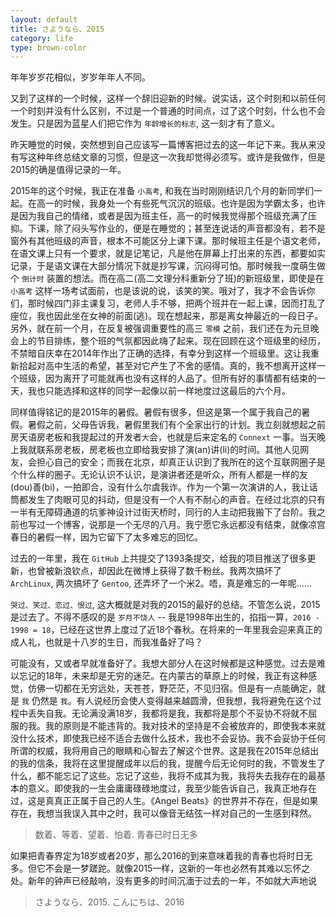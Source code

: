 ```yaml
---
layout: default
title: さようなら、2015
category: life
type: brown-color
---
```

年年岁岁花相似，岁岁年年人不同。

又到了这样的一个时候，这样一个辞旧迎新的时候。说实话，这个时刻和以前任何一个时刻并没有什么区别，不过是一个普通的时间点，过了这个时刻，什么也不会发生。只是因为蓝星人们把它作为 `年龄增长的标志`, 这一刻才有了意义。

昨天睡觉的时候，突然想到自己应该写一篇博客把过去的这一年记下来。我从来没有写这种年终总结文章的习惯，但是这一次我却觉得必须写。或许是我做作，但是2015的确是值得记录的一年。

2015年的这个时候，我正在准备 `小高考`, 和我在当时刚刚结识几个月的新同学们一起。在高一的时候，我身处一个有些死气沉沉的班级。也许是因为学霸太多，也许是因为我自己的情绪，或者是因为班主任，高一的时候我觉得那个班级充满了压抑。下课，除了闷头写作业的，便是在睡觉的；甚至连说话的声音都没有，若不是窗外有其他班级的声音，根本不可能区分上课下课。那时候班主任是个语文老师，在语文课上只有一个要求，就是记笔记，凡是他在屏幕上打出来的东西，都要如实记录，于是语文课在大部分情况下就是抄写课，沉闷得可怕。那时候我一度萌生做个 `倒计时` 装置的想法。而在高二(高二文理分科重新分了班)的新班级里，即使是在 `小高考` 这样一场考试面前，也是该说的说，该笑的笑。哦对了，我才不会告诉你们，那时候四门非主课复习，老师人手不够，把两个班并在一起上课，因而打乱了座位，我也因此坐在女神的前面(逃)。现在想起来，那是离女神最近的一段日子。另外，就在前一个月，在反复被强调重要性的高三 `零模` 之前，我们还在为元旦晚会上的节目排练，整个班的气氛都因此嗨了起来。现在回顾在这个班级里的经历，不禁暗自庆幸在2014年作出了正确的选择，有幸分到这样一个班级里。这让我重新拾起对高中生活的希望，甚至对它产生了不舍的感情。真的，我不想离开这样一个班级，因为离开了可能就再也没有这样的人品了。但所有好的事情都有结束的一天，我也只能选择和这样的同学一起像以前一样地度过这最后的六个月。

同样值得铭记的是2015年的暑假。暑假有很多，但这是第一个属于我自己的暑假。暑假之前，父母告诉我，暑假里我们有个全家出行的计划。我立刻就想起之前房天语房老板和我提起过的开发者`大`会，也就是后来定名的 `Connext` 一事。当天晚上我就联系房老板，房老板也立即给我安排了演(an)讲(li)的时间。其他人见网友，会担心自己的安全；而我在北京，却真正认识到了我所在的这个互联网圈子是个什么样的圈子。无论认识不认识，是演讲者还是听众，所有人都是一样的友(dou)善(bi)，一拍即合，没有什么尔虞我诈。作为一个第一次演讲的人，我让话筒都发生了肉眼可见的抖动，但是没有一个人有不耐心的声音。在经过北京的只有一半有无障碍通道的坑爹神设计过街天桥时，同行的人主动把我搬下了台阶。我之前也写过一个博客，说那是一个无尽的八月。我宁愿它永远都没有结束，就像凉宫春日的暑假一样，因为它留下了太多难忘的回忆。

过去的一年里，我在 `GitHub` 上共提交了1393条提交，给我的项目推送了很多更新，也曾被新浪钦点，却因此在微博上获得了数千粉丝。我两次搞坏了 `ArchLinux`, 两次搞坏了 `Gentoo`, 还弄坏了一个米2。唔，真是难忘的一年呢……

`哭过、笑过、恋过、恨过`, 这大概就是对我的2015的最好的总结。不管怎么说，2015是过去了。不得不感叹的是 `岁月不饶人` -- 我是1998年出生的，掐指一算，`2016 - 1998 = 18`，已经在这世界上度过了近18个春秋。在将来的一年里我会迎来真正的成人礼，也就是十八岁的生日，而我准备好了吗？

可能没有，又或者早就准备好了。我想大部分人在这时候都是这种感觉。过去是难以忘记的18年，未来却是无穷的迷茫。在内蒙古的草原上的时候，我正有这种感觉，仿佛一切都在无穷远处，天苍苍，野茫茫，不见归宿。但是有一点能确定，就是 `我` 仍然是 `我`。有人说经历会使人变得越来越圆滑，但我想，我将避免在这个过程中丢失自我。无论满没满18岁，我都将是我，我都将是那个不妥协不将就不屈服的我。我的原则是不能违背的。我对技术的坚持是不会被放弃的，即使我本来就没什么技术，即使我已经不适合去做什么技术，我也不会妥协。我不会妥协于任何所谓的权威，我将用自己的眼睛和心智去了解这个世界。这是我在2015年总结出的我的信条，我将在这里提醒成年以后的我，提醒今后无论何时的我，不管发生了什么，都不能忘记了这些。忘记了这些，我将不成其为我，我将失去我存在的最基本的意义。即使我的一生会庸庸碌碌地度过，我至少能告诉自己，我真正地存在过，这是真真正正属于自己的人生。《Angel Beats》的世界并不存在，但是如果存在，我想当我误入其中之时，我可以像音无结弦一样对自己的一生感到释然。

> 数着、等着、望着、怕着. 
> 青春已时日无多

如果把青春界定为18岁或者20岁，那么2016的到来意味着我的青春也将时日无多。但它不会是一梦蹉跎。就像2015一样，这新的一年也必然有其难以忘怀之处。新年的钟声已经敲响，没有更多的时间沉湎于过去的一年，不如就大声地说

> さようなら、2015. 
> こんにちは、2016
